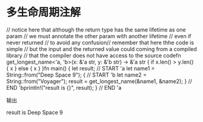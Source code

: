 # 多生命周期注解


// notice here that although the return type has the same lifetime as one param
// we must annotate the other param with another lifetime
// even if never returned
// to avoid any confusion// remember that here thhe code is simple
// but the input and the returned value could coming from a compiled library
// that the compiler does not have access to the source codefn get_longest_name<'a, 'b>(x: &'a str, y: &'b str) -> &'a str {
    if x.len() > y.len() {
        x
    } else {
        x
    }
}fn main() {
    let result;
    // START 'a
    let name1 = String::from("Deep Space 9"); {
        // START 'b
        let name2 = String::from("Voyager");
        result = get_longest_name(&name1, &name2);
    } // END 'bprintln!("result is {}", result);
} // END 'a

输出

result is Deep Space 9